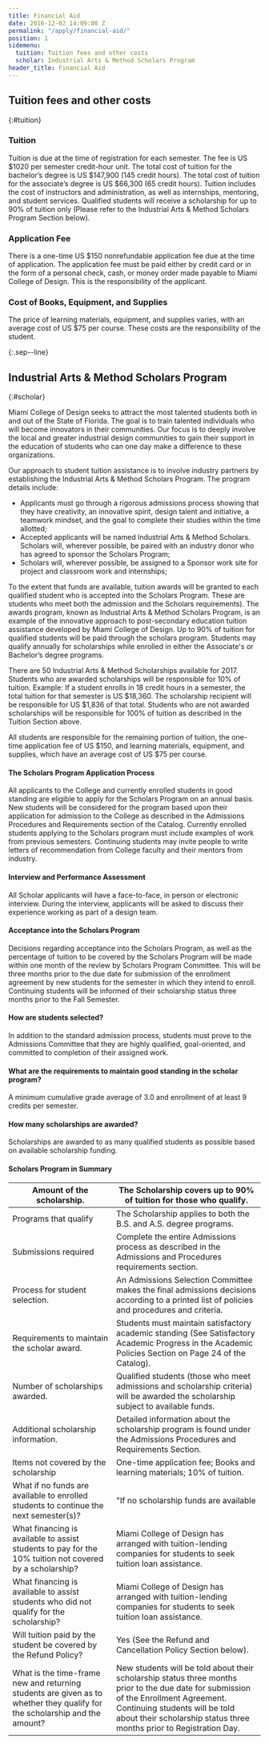 ```yaml
---
title: Financial Aid
date: 2016-12-02 14:09:00 Z
permalink: "/apply/financial-aid/"
position: 1
sidemenu:
  tuition: Tuition fees and other costs
  scholar: Industrial Arts & Method Scholars Program
header_title: Financial Aid
---
```


## Tuition fees and other costs
{:#tuition}

### Tuition

Tuition is due at the time of registration for each semester. The fee is US $1020 per semester credit-hour unit. The total cost of tuition for the bachelor’s degree is US $147,900 (145 credit hours). The total cost of tuition for the associate’s degree is US $66,300 (65 credit hours). Tuition includes the cost of instructors and administration, as well as internships, mentoring, and student services. Qualified students will receive a scholarship for up to 90% of tuition only (Please refer to the Industrial Arts & Method Scholars Program Section below).

### Application Fee

There is a one-time US $150 nonrefundable application fee due at the time of application. The application fee must be paid either by credit card or in the form of a personal check, cash, or money order made payable to Miami College of Design. This is the responsibility of the applicant.

### Cost of Books, Equipment, and Supplies

The price of learning materials, equipment, and supplies varies, with an average cost of US $75 per course. These costs are the responsibility of the student.

{:.sep--line}
&nbsp;

## Industrial Arts & Method Scholars Program
{:#scholar}

Miami College of Design seeks to attract the most talented students both in and out of the State of Florida. The goal is to train talented individuals who will become innovators in their communities. Our focus is to deeply involve the local and greater industrial design communities to gain their support in the education of students who can one day make a difference to these organizations.

Our approach to student tuition assistance is to involve industry partners by establishing the Industrial Arts & Method Scholars Program. The program details include:

* Applicants must go through a rigorous admissions process showing that they have creativity, an innovative spirit, design talent and initiative, a teamwork mindset, and the goal to complete their studies within the time allotted;
* Accepted applicants will be named Industrial Arts & Method Scholars. Scholars will, wherever possible, be paired with an industry donor who has agreed to sponsor the Scholars Program;
* Scholars will, wherever possible, be assigned to a Sponsor work site for project and classroom work and internships;

To the extent that funds are available, tuition awards will be granted to each qualified student who is accepted into the Scholars Program. These are students who meet both the admission and the Scholars requirements). The awards program, known as Industrial Arts & Method Scholars Program, is an example of the innovative approach to post-secondary education tuition assistance developed by Miami College of Design. Up to 90% of tuition for qualified students will be paid through the scholars program. Students may qualify annually for scholarships while enrolled in either the Associate's or Bachelor’s degree programs.

There are 50 Industrial Arts & Method Scholarships available for 2017. Students who are awarded scholarships will be responsible for 10% of tuition. Example: If a student enrolls in 18 credit hours in a semester, the total tuition for that semester is US $18,360. The scholarship recipient will be responsible for US $1,836 of that total. Students who are not awarded scholarships will be responsible for 100% of tuition as described in the Tuition Section above. 

All students are responsible for the remaining portion of tuition, the one-time application fee of US $150, and learning materials, equipment, and supplies, which have an average cost of US $75 per course.

#### The Scholars Program Application Process

All applicants to the College and currently enrolled students in good standing are eligible to apply for the Scholars Program on an annual basis. New students will be considered for the program based upon their application for admission to the College as described in the Admissions Procedures and Requirements section of the Catalog. Currently enrolled students applying to the Scholars program must include examples of work from previous semesters. Continuing students may invite people to write letters of recommendation from College faculty and their mentors from industry.

#### Interview and Performance Assessment

All Scholar applicants will have a face-to-face, in person or electronic interview. During the interview, applicants will be asked to discuss their experience working as part of a design team.

#### Acceptance into the Scholars Program

Decisions regarding acceptance into the Scholars Program, as well as the percentage of tuition to be covered by the Scholars Program will be made within one month of the review by Scholars Program Committee. This will be three months prior to the due date for submission of the enrollment agreement by new students for the semester in which they intend to enroll. Continuing students will be informed of their scholarship status three months prior to the Fall Semester.

#### How are students selected?

In addition to the standard admission process, students must prove to the Admissions Committee that they are highly qualified, goal-oriented, and committed to completion of their assigned work.

#### What are the requirements to maintain good standing in the scholar program?

A minimum cumulative grade average of 3.0 and enrollment of at least 9 credits per semester.

#### How many scholarships are awarded?

Scholarships are awarded to as many qualified students as possible based on available scholarship funding.

#### Scholars Program in Summary

Amount of the scholarship.|The Scholarship covers up to 90% of tuition for those who qualify.
-----|-----
Programs that qualify|The Scholarship applies to both the B.S. and A.S. degree programs.
Submissions required|Complete the entire Admissions process as described in the Admissions and Procedures requirements section.
Process for student selection.|An Admissions Selection Committee makes the final admissions decisions according to a printed list of policies and procedures and criteria.
Requirements to maintain the scholar award.|Students must maintain satisfactory academic standing (See Satisfactory Academic Progress in the Academic Policies Section on Page 24 of the Catalog).
Number of scholarships awarded.|Qualified students (those who meet admissions and scholarship criteria) will be awarded the scholarship subject to available funds.
Additional scholarship information.|Detailed information about the scholarship program is found under the Admissions Procedures and Requirements Section.
Items not covered by the scholarship|One-time application fee; Books and learning materials; 10% of tuition.
What if no funds are available to enrolled students to continue the next semester(s)?|"If no scholarship funds are available
What financing is available to assist students to pay for the 10% tuition not covered by a scholarship?|Miami College of Design has arranged with tuition-lending companies for students to seek tuition loan assistance.
What financing is available to assist students who did not qualify for the scholarship?|Miami College of Design has arranged with tuition-lending companies for students to seek tuition loan assistance.
Will tuition paid by the student be covered by the Refund Policy?|Yes (See the Refund and Cancellation Policy Section below).
What is the time-frame new and returning students are given as to whether they qualify for the scholarship and the amount?|New students will be told about their scholarship status three months prior to the due date for submission of the Enrollment Agreement. Continuing students will be told about their scholarship status three months prior to Registration Day.